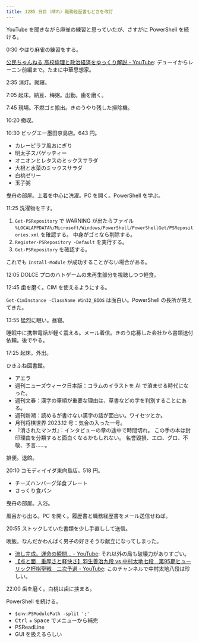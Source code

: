 ```yaml
---
title: 1285 日目（晴れ）職務経歴書もどきを改訂
---
```


YouTube を聞きながら麻雀の練習と思っていたが、さすがに PowerShell を続ける。

0:30 やはり麻雀の練習をする。

[公民ちゃんねる 高校倫理と政治経済をゆっくり解説 - YouTube](https://www.youtube.com/playlist?list=PLQQ1MCm9skfub1Dg6O4BOdQydI9IMy-Ih):
デューイからレーニン前編まで。たまに中華思想家。

2:35 消灯。就寝。

7:05 起床。納豆、梅粥。出勤。歯を磨く。

7:45 現場。不燃ゴミ搬出。きのうやり残した掃除機。

10:20 撤収。

10:30 ビッグエー墨田京島店。643 円。

* カレーピラフ風おにぎり
* 明太子スパゲッティー
* オニオンとレタスのミックスサラダ
* 大根と水菜のミックスサラダ
* 白桃ゼリー
* 玉子粥

曳舟の部屋。上着を中心に洗濯。PC を開く。PowerShell を学ぶ。

11:25 洗濯物を干す。

1. `Get-PSRepository` で WARNING が出たらファイル
   `%LOCALAPPDATA%/Microsoft/Windows/PowerShell/PowerShellGet/PSRepositories.xml` を確認する。
   中身がゴミなら削除する。
2. `Register-PSRepository -Default` を実行する。
3. `Get-PSRepository` を確認する。

これでも `Install-Module` が成功することがない場合がある。

12:05 DOLCE プロのハトゲームの未再生部分を視聴しつつ軽食。

12:45 歯を磨く。CIM を使えるようにする。

`Get-CimInstance -ClassName Win32_BIOS` は面白い。PowerShell の長所が見えてきた。

13:55 猛烈に眠い。昼寝。

睡眠中に携帯電話が軽く震える。メール着信。きのう応募した会社から書類送付依頼。後でやる。

17:25 起床。外出。

ひきふね図書館。

* アエラ
* 週刊ニューズウィーク日本版：コラムのイラストを AI で済ませる時代になった。
* 週刊文春：漢字の筆順が重要な理由は、草書などの字を判別することにある。
* 週刊新潮：読めるが書けない漢字の話が面白い。ワイセツとか。
* 月刊将棋世界 2023.12 号：気合の入った一号。
* 『消されたマンガ』：インタビューの章の途中で時間切れ。
  この手の本は封印理由を分類すると面白くなるかもしれない。
  名誉毀損、エロ、グロ、不敬、予言……。

排便。退館。

20:10 コモディイイダ東向島店。518 円。

* チーズハンバーグ洋食プレート
* さっくり食パン

曳舟の部屋。入浴。

風呂から出る。PC を開く。履歴書と職務経歴書をメール送信せねば。

20:55 ストックしていた書類を少し手直しして送信。

晩飯。なんだかわんぱく男子の好きそうな献立になってしまった。

* [流し完成。運命の瞬間… - YouTube](https://www.youtube.com/watch?v=Sapu2o9uW6Q):
  それ以外の局も破壊力がありすごい。
* [【点と面　重厚さと軽快さ】羽生善治九段 vs 中村太地七段　第95期ヒューリック杯棋聖戦　二次予選 - YouTube](https://www.youtube.com/watch?v=fXkyd9q4fdg):
  このチャンネルで中村太地八段は珍しい。

22:00 歯を磨く。白桃は歯に挟まる。

PowerShell を続ける。

* `$env:PSModulePath -split ';'`
* <kbd>Ctrl</kbd> + <kbd>Space</kbd> でメニューから補完
* PSReadLine
* GUI を扱えるらしい
